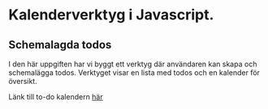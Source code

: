 # Kalenderverktyg i Javascript.

<H2>Schemalagda todos</H2>
I den här uppgiften har vi byggt ett verktyg där användaren kan skapa och schemalägga todos. Verktyget visar en lista med todos och en kalender för översikt.


Länk till to-do kalendern [här]()



